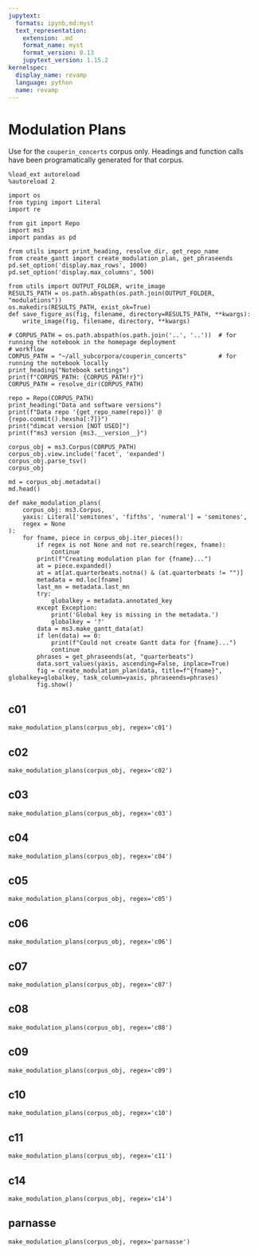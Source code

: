 ```yaml
---
jupytext:
  formats: ipynb,md:myst
  text_representation:
    extension: .md
    format_name: myst
    format_version: 0.13
    jupytext_version: 1.15.2
kernelspec:
  display_name: revamp
  language: python
  name: revamp
---
```


# Modulation Plans

Use for the `couperin_concerts` corpus only. Headings and function calls have been programatically generated for that
corpus.

```{code-cell} ipython3
%load_ext autoreload
%autoreload 2

import os
from typing import Literal
import re

from git import Repo
import ms3
import pandas as pd

from utils import print_heading, resolve_dir, get_repo_name
from create_gantt import create_modulation_plan, get_phraseends
pd.set_option('display.max_rows', 1000)
pd.set_option('display.max_columns', 500)
```

```{code-cell} ipython3
from utils import OUTPUT_FOLDER, write_image
RESULTS_PATH = os.path.abspath(os.path.join(OUTPUT_FOLDER, "modulations"))
os.makedirs(RESULTS_PATH, exist_ok=True)
def save_figure_as(fig, filename, directory=RESULTS_PATH, **kwargs):
    write_image(fig, filename, directory, **kwargs)
```

```{code-cell} ipython3
# CORPUS_PATH = os.path.abspath(os.path.join('..', '..'))  # for running the notebook in the homepage deployment
# workflow
CORPUS_PATH = "~/all_subcorpora/couperin_concerts"         # for running the notebook locally
print_heading("Notebook settings")
print(f"CORPUS_PATH: {CORPUS_PATH!r}")
CORPUS_PATH = resolve_dir(CORPUS_PATH)
```

```{code-cell} ipython3
repo = Repo(CORPUS_PATH)
print_heading("Data and software versions")
print(f"Data repo '{get_repo_name(repo)}' @ {repo.commit().hexsha[:7]}")
print("dimcat version [NOT USED]")
print(f"ms3 version {ms3.__version__}")
```

```{code-cell} ipython3
corpus_obj = ms3.Corpus(CORPUS_PATH)
corpus_obj.view.include('facet', 'expanded')
corpus_obj.parse_tsv()
corpus_obj
```

```{code-cell} ipython3
md = corpus_obj.metadata()
md.head()
```

```{code-cell} ipython3
def make_modulation_plans(
    corpus_obj: ms3.Corpus,
    yaxis: Literal['semitones', 'fifths', 'numeral'] = 'semitones',
    regex = None
):
    for fname, piece in corpus_obj.iter_pieces():
        if regex is not None and not re.search(regex, fname):
            continue
        print(f"Creating modulation plan for {fname}...")
        at = piece.expanded()
        at = at[at.quarterbeats.notna() & (at.quarterbeats != "")]
        metadata = md.loc[fname]
        last_mn = metadata.last_mn
        try:
            globalkey = metadata.annotated_key
        except Exception:
            print('Global key is missing in the metadata.')
            globalkey = '?'
        data = ms3.make_gantt_data(at)
        if len(data) == 0:
            print(f"Could not create Gantt data for {fname}...")
            continue
        phrases = get_phraseends(at, "quarterbeats")
        data.sort_values(yaxis, ascending=False, inplace=True)
        fig = create_modulation_plan(data, title=f"{fname}", globalkey=globalkey, task_column=yaxis, phraseends=phrases)
        fig.show()
```

## c01

```{code-cell} ipython3
make_modulation_plans(corpus_obj, regex='c01')
```

## c02

```{code-cell} ipython3
make_modulation_plans(corpus_obj, regex='c02')
```

## c03

```{code-cell} ipython3
make_modulation_plans(corpus_obj, regex='c03')
```

## c04

```{code-cell} ipython3
make_modulation_plans(corpus_obj, regex='c04')
```

## c05

```{code-cell} ipython3
make_modulation_plans(corpus_obj, regex='c05')
```

## c06

```{code-cell} ipython3
make_modulation_plans(corpus_obj, regex='c06')
```

## c07

```{code-cell} ipython3
make_modulation_plans(corpus_obj, regex='c07')
```

## c08

```{code-cell} ipython3
make_modulation_plans(corpus_obj, regex='c08')
```

## c09

```{code-cell} ipython3
make_modulation_plans(corpus_obj, regex='c09')
```

## c10

```{code-cell} ipython3
make_modulation_plans(corpus_obj, regex='c10')
```

## c11

```{code-cell} ipython3
make_modulation_plans(corpus_obj, regex='c11')
```

## c14

```{code-cell} ipython3
make_modulation_plans(corpus_obj, regex='c14')
```

## parnasse

```{code-cell} ipython3
make_modulation_plans(corpus_obj, regex='parnasse')
```
